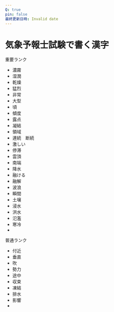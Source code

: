 ```yaml
---
Q: true
pin: false
最終更新日時: Invalid date
---
```

# 気象予報士試験で書く漢字

重要ランク

- 濃霧  
- 湿潤  
- 乾燥  
- 猛烈  
- 非常  
- 大型  
- 頃  
- 傾度  
- 露点  
- 凝結  
- 領域  
- 連続　断続  
- 激しい  
- 停滞  
- 雲頂  
- 南端  
- 降水  
- 融ける  
- 融解  
- 波浪  
- 瞬間  
- 土壌  
- 浸水  
- 洪水  
- 氾濫  
- 寒冷  
-  

普通ランク

- 付近  
- 垂直  
- 吹  
- 勢力  
- 途中  
- 収束  
- 凍結  
- 排水  
- 影響  
-